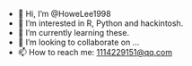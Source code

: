 - 👋 Hi, I’m @HoweLee1998
- 👀 I’m interested in R, Python and hackintosh.
- 🌱 I’m currently learning these.
- 💞️ I’m looking to collaborate on ...
- 📫 How to reach me: 1114229151@qq.com

<!---
HoweLee1998/HoweLee1998 is a ✨ special ✨ repository because its `README.md` (this file) appears on your GitHub profile.
You can click the Preview link to take a look at your changes.
--->
